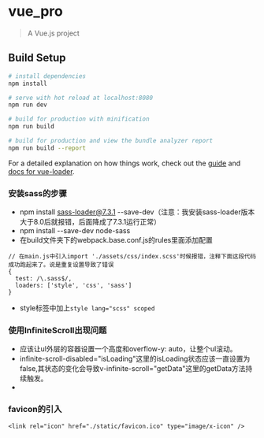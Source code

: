 # vue_pro

> A Vue.js project

## Build Setup

``` bash
# install dependencies
npm install

# serve with hot reload at localhost:8080
npm run dev

# build for production with minification
npm run build

# build for production and view the bundle analyzer report
npm run build --report
```

For a detailed explanation on how things work, check out the [guide](http://vuejs-templates.github.io/webpack/) and [docs for vue-loader](http://vuejs.github.io/vue-loader).

### 安装sass的步骤
- npm install sass-loader@7.3.1 --save-dev（注意：我安装sass-loader版本大于8.0后就报错，后面降成了7.3.1运行正常）
- npm install --save-dev node-sass
- 在build文件夹下的webpack.base.conf.js的rules里面添加配置
```
// 在main.js中引入import './assets/css/index.scss'时候报错，注释下面这段代码成功跑起来了。说是重复设置导致了错误
{
  test: /\.sass$/,
  loaders: ['style', 'css', 'sass']
}
```
- style标签中加上`style lang="scss" scoped`



### 使用InfiniteScroll出现问题
- 应该让ul外层的容器设置一个高度和overflow-y: auto，让整个ul滚动。
- infinite-scroll-disabled="isLoading"这里的isLoading状态应该一直设置为false,其状态的变化会导致v-infinite-scroll="getData"这里的getData方法持续触发。
-

### favicon的引入
```
<link rel="icon" href="./static/favicon.ico" type="image/x-icon" />
```


